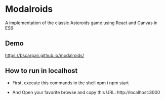 # Modalroids
A implementation of the classic Asteroids game using React and Canvas in ES6

## Demo

https://bscarpari.github.io/modalroids/

## How to run in localhost

- First, execute this commands in the shell
 npm i
 npm start
 
- And 
Open your favorite browse and copy this URL: http://localhost:3000